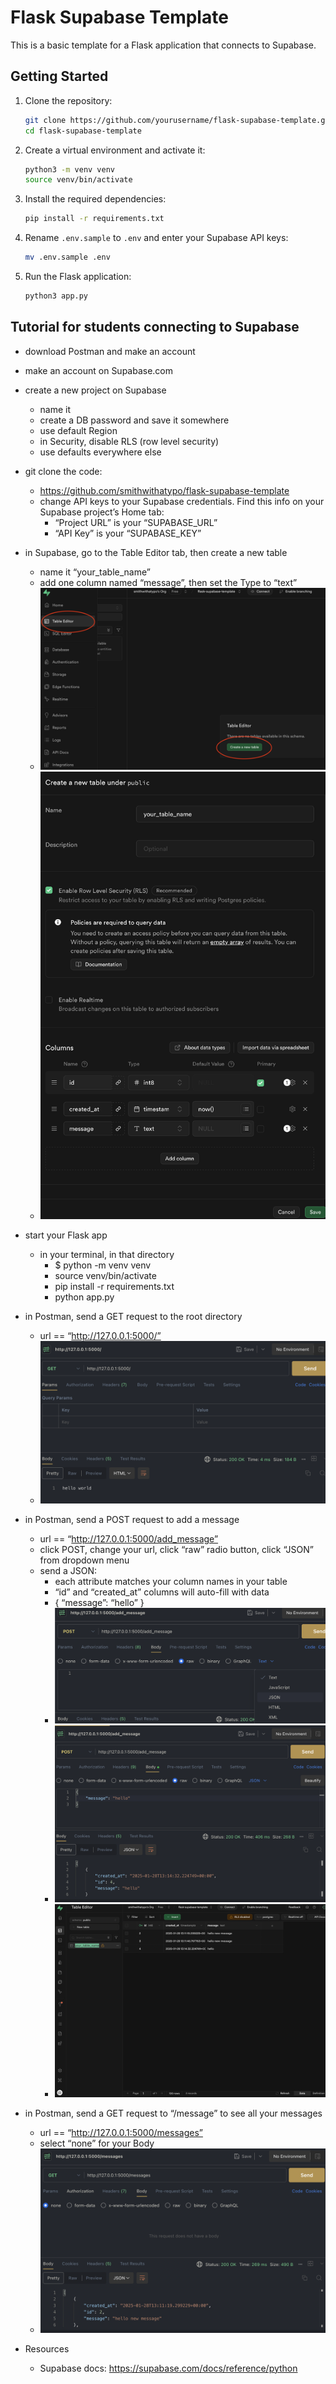 # Flask Supabase Template

This is a basic template for a Flask application that connects to Supabase.

## Getting Started

1. Clone the repository:
    ```sh
    git clone https://github.com/yourusername/flask-supabase-template.git
    cd flask-supabase-template
    ```

2. Create a virtual environment and activate it:
    ```sh
    python3 -m venv venv
    source venv/bin/activate
    ```

3. Install the required dependencies:
    ```sh
    pip install -r requirements.txt
    ```

4. Rename `.env.sample` to `.env` and enter your Supabase API keys:
    ```sh
    mv .env.sample .env
    ```

5. Run the Flask application:
    ```sh
    python3 app.py
    ```


## Tutorial for students connecting to Supabase

- download Postman and make an account
- make an account on Supabase.com
- create a new project on Supabase
    - name it
    - create a DB password and save it somewhere
    - use default Region
    - in Security, disable RLS  (row level security)
    - use defaults everywhere else
- git clone the code:
    - https://github.com/smithwithatypo/flask-supabase-template
    - change API keys to your Supabase credentials. Find this info on your Supabase project’s Home tab:
        - “Project URL” is your “SUPABASE_URL”
        - “API Key” is your “SUPABASE_KEY”
- in Supabase, go to the Table Editor tab, then create a new table
    - name it “your_table_name”
    - add one column named “message”, then set the Type to “text”
    - ![create table](https://github.com/smithwithatypo/flask-supabase-template/blob/main/images/create_table.png)
    - ![add column](https://github.com/smithwithatypo/flask-supabase-template/blob/main/images/add_column.png)

- start your Flask app
    - in your terminal, in that directory
        - $ python -m venv venv
        - source venv/bin/activate
        - pip install -r requirements.txt
        - python app.py
- in Postman, send a GET request to the root directory
    - url == “http://127.0.0.1:5000/”
    - ![get postman](https://github.com/smithwithatypo/flask-supabase-template/blob/main/images/GET_postman.png)
- in Postman, send a POST request to add a message
    - url == “http://127.0.0.1:5000/add_message”
    - click POST, change your url, click “raw” radio button, click “JSON” from dropdown menu
    - send a JSON:
        - each attribute matches your column names in your table
        - “id” and “created_at” columns will auto-fill with data
        - { “message”: “hello” }
        - ![post raw json](https://github.com/smithwithatypo/flask-supabase-template/blob/main/images/POST_raw_json.png)
        - ![post success](https://github.com/smithwithatypo/flask-supabase-template/blob/main/images/POST_success.png)
        - ![post supabase](https://github.com/smithwithatypo/flask-supabase-template/blob/main/images/POST_supabase.png)
- in Postman, send a GET request to “/message” to see all your messages
    - url == “http://127.0.0.1:5000/messages”
    - select “none” for your Body
    - ![get messages](https://github.com/smithwithatypo/flask-supabase-template/blob/main/images/GET_messages.png)

- Resources
    - Supabase docs:  https://supabase.com/docs/reference/python
